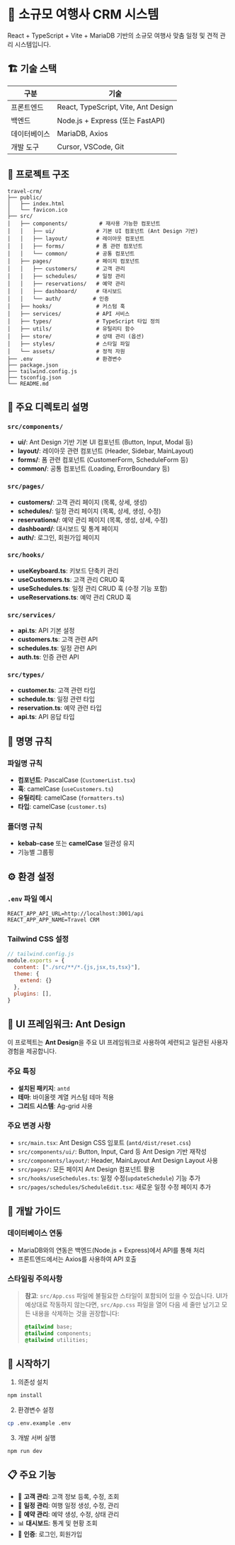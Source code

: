 # 🧳 소규모 여행사 CRM 시스템

React + TypeScript + Vite + MariaDB 기반의 소규모 여행사 맞춤 일정 및 견적 관리 시스템입니다.

## 🏗 기술 스택

| 구분       | 기술                                    |
|------------|----------------------------------------|
| 프론트엔드 | React, TypeScript, Vite, Ant Design   |
| 백엔드     | Node.js + Express (또는 FastAPI)      |
| 데이터베이스 | MariaDB, Axios                       |
| 개발 도구  | Cursor, VSCode, Git                   |

## 📁 프로젝트 구조

```
travel-crm/
├── public/
│   ├── index.html
│   └── favicon.ico
├── src/
│   ├── components/          # 재사용 가능한 컴포넌트
│   │   ├── ui/             # 기본 UI 컴포넌트 (Ant Design 기반)
│   │   ├── layout/         # 레이아웃 컴포넌트
│   │   ├── forms/          # 폼 관련 컴포넌트
│   │   └── common/         # 공통 컴포넌트
│   ├── pages/              # 페이지 컴포넌트
│   │   ├── customers/      # 고객 관리
│   │   ├── schedules/      # 일정 관리
│   │   ├── reservations/   # 예약 관리
│   │   ├── dashboard/      # 대시보드
│   │   └── auth/          # 인증
│   ├── hooks/              # 커스텀 훅
│   ├── services/           # API 서비스
│   ├── types/              # TypeScript 타입 정의
│   ├── utils/              # 유틸리티 함수
│   ├── store/              # 상태 관리 (옵션)
│   ├── styles/             # 스타일 파일
│   └── assets/             # 정적 자원
├── .env                    # 환경변수
├── package.json
├── tailwind.config.js
├── tsconfig.json
└── README.md
```

## 📂 주요 디렉토리 설명

### `src/components/`
- **ui/**: Ant Design 기반 기본 UI 컴포넌트 (Button, Input, Modal 등)
- **layout/**: 레이아웃 관련 컴포넌트 (Header, Sidebar, MainLayout)
- **forms/**: 폼 관련 컴포넌트 (CustomerForm, ScheduleForm 등)
- **common/**: 공통 컴포넌트 (Loading, ErrorBoundary 등)

### `src/pages/`
- **customers/**: 고객 관리 페이지 (목록, 상세, 생성)
- **schedules/**: 일정 관리 페이지 (목록, 상세, 생성, 수정)
- **reservations/**: 예약 관리 페이지 (목록, 생성, 상세, 수정)
- **dashboard/**: 대시보드 및 통계 페이지
- **auth/**: 로그인, 회원가입 페이지

### `src/hooks/`
- **useKeyboard.ts**: 키보드 단축키 관리
- **useCustomers.ts**: 고객 관리 CRUD 훅
- **useSchedules.ts**: 일정 관리 CRUD 훅 (수정 기능 포함)
- **useReservations.ts**: 예약 관리 CRUD 훅

### `src/services/`
- **api.ts**: API 기본 설정
- **customers.ts**: 고객 관련 API
- **schedules.ts**: 일정 관련 API
- **auth.ts**: 인증 관련 API

### `src/types/`
- **customer.ts**: 고객 관련 타입
- **schedule.ts**: 일정 관련 타입
- **reservation.ts**: 예약 관련 타입
- **api.ts**: API 응답 타입

## 📝 명명 규칙

### 파일명 규칙
- **컴포넌트**: PascalCase (`CustomerList.tsx`)
- **훅**: camelCase (`useCustomers.ts`)
- **유틸리티**: camelCase (`formatters.ts`)
- **타입**: camelCase (`customer.ts`)

### 폴더명 규칙
- **kebab-case** 또는 **camelCase** 일관성 유지
- 기능별 그룹핑

## ⚙️ 환경 설정

### `.env` 파일 예시
```env
REACT_APP_API_URL=http://localhost:3001/api
REACT_APP_APP_NAME=Travel CRM
```

### Tailwind CSS 설정
```javascript
// tailwind.config.js
module.exports = {
  content: ["./src/**/*.{js,jsx,ts,tsx}"],
  theme: {
    extend: {}
  },
  plugins: [],
}
```

## 🎨 UI 프레임워크: Ant Design

이 프로젝트는 **Ant Design**을 주요 UI 프레임워크로 사용하여 세련되고 일관된 사용자 경험을 제공합니다.

### 주요 특징
- **설치된 패키지**: `antd`
- **테마**: 바이올렛 계열 커스텀 테마 적용
- **그리드 시스템**: Ag-grid 사용

### 주요 변경 사항
- `src/main.tsx`: Ant Design CSS 임포트 (`antd/dist/reset.css`)
- `src/components/ui/`: Button, Input, Card 등 Ant Design 기반 재작성
- `src/components/layout/`: Header, MainLayout Ant Design Layout 사용
- `src/pages/`: 모든 페이지 Ant Design 컴포넌트 활용
- `src/hooks/useSchedules.ts`: 일정 수정(`updateSchedule`) 기능 추가
- `src/pages/schedules/ScheduleEdit.tsx`: 새로운 일정 수정 페이지 추가

## 🔧 개발 가이드

### 데이터베이스 연동
- MariaDB와의 연동은 백엔드(Node.js + Express)에서 API를 통해 처리
- 프론트엔드에서는 Axios를 사용하여 API 호출

### 스타일링 주의사항
> **참고**: `src/App.css` 파일에 불필요한 스타일이 포함되어 있을 수 있습니다. 
> UI가 예상대로 작동하지 않는다면, `src/App.css` 파일을 열어 다음 세 줄만 남기고 모든 내용을 삭제하는 것을 권장합니다:
> ```css
> @tailwind base;
> @tailwind components; 
> @tailwind utilities;
> ```

## 🚀 시작하기

1. 의존성 설치
```bash
npm install
```

2. 환경변수 설정
```bash
cp .env.example .env
```

3. 개발 서버 실행
```bash
npm run dev
```

## 📋 주요 기능

- 👥 **고객 관리**: 고객 정보 등록, 수정, 조회
- 📅 **일정 관리**: 여행 일정 생성, 수정, 관리
- 🎫 **예약 관리**: 예약 생성, 수정, 상태 관리
- 📊 **대시보드**: 통계 및 현황 조회
- 🔐 **인증**: 로그인, 회원가입